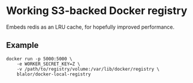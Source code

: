# Working S3-backed Docker registry

Embeds redis as an LRU cache, for hopefully improved performance.

## Example

    docker run -p 5000:5000 \
        -e WORKER_SECRET_KEY=Z \
        -v /path/to/registry/volume:/var/lib/docker/registry \
        blalor/docker-local-registry
